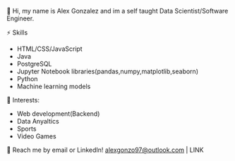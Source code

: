 👋 Hi, my name is Alex Gonzalez and im a self taught Data Scientist/Software Engineer. 
 
 ⚡ Skills
 - HTML/CSS/JavaScript
 - Java
 - PostgreSQL
 - Jupyter Notebook libraries(pandas,numpy,matplotlib,seaborn)
 - Python
 - Machine learning models

🌱 Interests:
- Web development(Backend)
- Data Anyaltics
- Sports
- Video Games

💬 Reach me by email or LinkedIn! alexgonzo97@outlook.com | LINK



<!---
spon7ge/spon7ge is a ✨ special ✨ repository because its `README.md` (this file) appears on your GitHub profile.
You can click the Preview link to take a look at your changes.
--->
